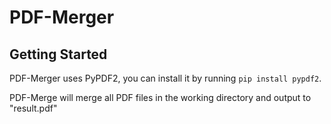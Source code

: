 # PDF-Merger

## Getting Started
PDF-Merger uses PyPDF2, you can install it by running `pip install pypdf2`.

PDF-Merge will merge all PDF files in the working directory and output to "result.pdf"
